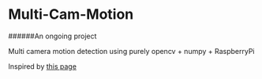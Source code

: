 # Multi-Cam-Motion

######An ongoing project

Multi camera motion detection using purely opencv + numpy + RaspberryPi

Inspired by [this page](https://www.pyimagesearch.com/2016/01/18/multiple-cameras-with-the-raspberry-pi-and-opencv/)
